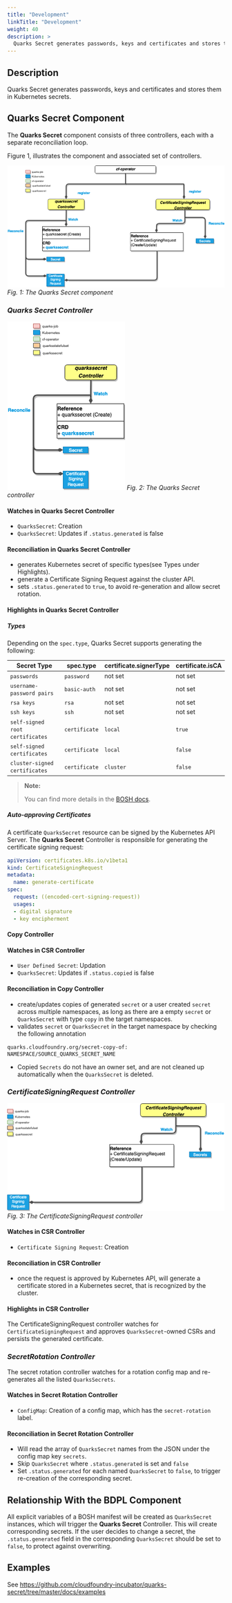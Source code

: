 ```yaml
---
title: "Development"
linkTitle: "Development"
weight: 40
description: >
  Quarks Secret generates passwords, keys and certificates and stores them in Kubernetes secrets.
---
```


## Description

Quarks Secret generates passwords, keys and certificates and stores them in Kubernetes secrets.

## Quarks Secret Component

The **Quarks Secret** component consists of three controllers, each with a separate reconciliation loop.

Figure 1, illustrates the component and associated set of controllers.

![qsec-component-flow](quarks_eseccomponent_flow.png)
*Fig. 1: The Quarks Secret component*

### **_Quarks Secret Controller_**

![qsec-controller-flow](quarks_eseccontroller_flow.png)
*Fig. 2: The Quarks Secret controller*


#### Watches in Quarks Secret Controller

- `QuarksSecret`: Creation
- `QuarksSecret`: Updates if `.status.generated` is false

#### Reconciliation in Quarks Secret Controller

- generates Kubernetes secret of specific types(see Types under Highlights).
- generate a Certificate Signing Request against the cluster API.
- sets `.status.generated` to `true`, to avoid re-generation and allow secret rotation.

#### Highlights in Quarks Secret Controller

##### Types

Depending on the `spec.type`, Quarks Secret supports generating the following:

| Secret Type                     | spec.type     | certificate.signerType | certificate.isCA |
| ------------------------------- | ------------- | ---------------------- | ---------------- |
| `passwords`                     | `password`    | not set                | not set          |
| `username-password pairs`       | `basic-auth`  | not set                | not set          |
| `rsa keys`                      | `rsa`         | not set                | not set          |
| `ssh keys`                      | `ssh`         | not set                | not set          |
| `self-signed root certificates` | `certificate` | `local`                | `true`           |
| `self-signed certificates`      | `certificate` | `local`                | `false`          |
| `cluster-signed certificates`   | `certificate` | `cluster`              | `false`          |

> **Note:**
>
> You can find more details in the [BOSH docs](https://bosh.io/docs/variable-types).

##### Auto-approving Certificates

A certificate `QuarksSecret` resource can be signed by the Kubernetes API Server. The **Quarks Secret** Controller is responsible for generating the certificate signing request:

```yaml
apiVersion: certificates.k8s.io/v1beta1
kind: CertificateSigningRequest
metadata:
  name: generate-certificate
spec:
  request: ((encoded-cert-signing-request))
  usages:
  - digital signature
  - key encipherment
```

#### Copy Controller

#### Watches in CSR Controller

- `User Defined Secret`: Updation
- `QuarksSecret`: Updates if `.status.copied` is false

#### Reconciliation in Copy Controller

- create/updates copies of generated `secret` or a user created `secret` across multiple namespaces, as long as there are a empty `secret` or `QuarksSecret` with type `copy` in the target namespaces.
- validates `secret` or `QuarksSecret` in the target namespace by checking the following annotation

```text
quarks.cloudfoundry.org/secret-copy-of: NAMESPACE/SOURCE_QUARKS_SECRET_NAME
```

- Copied `Secrets` do not have an owner set, and are not cleaned up automatically when the `QuarksSecret` is deleted.

### **_CertificateSigningRequest Controller_**

![certsr-controller-flow](quarks_certsrcontroller_flow.png)
*Fig. 3: The CertificateSigningRequest controller*

#### Watches in CSR Controller

- `Certificate Signing Request`: Creation

#### Reconciliation in CSR Controller

- once the request is approved by Kubernetes API, will generate a certificate stored in a Kubernetes secret, that is recognized by the cluster.

#### Highlights in CSR Controller

The CertificateSigningRequest controller watches for `CertificateSigningRequest` and approves `QuarksSecret`-owned CSRs and persists the generated certificate.

### **_SecretRotation Controller_**

The secret rotation controller watches for a rotation config map and re-generates all the listed `QuarksSecrets`.

#### Watches in Secret Rotation Controller

- `ConfigMap`: Creation of a config map, which has the `secret-rotation` label.

#### Reconciliation in Secret Rotation Controller

- Will read the array of `QuarksSecret` names from the JSON under the config map key `secrets`.
- Skip `QuarksSecret` where `.status.generated` is set and `false`
- Set `.status.generated` for each named `QuarksSecret` to `false`, to trigger re-creation of the corresponding secret.

## Relationship With the BDPL Component

All explicit variables of a BOSH manifest will be created as `QuarksSecret` instances, which will trigger the **Quarks Secret** Controller.
This will create corresponding secrets. If the user decides to change a secret, the `.status.generated` field in the corresponding `QuarksSecret` should be set to `false`, to protect against overwriting.

## Examples

See https://github.com/cloudfoundry-incubator/quarks-secret/tree/master/docs/examples
